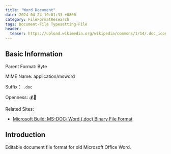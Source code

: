 ```yaml
---
title: "Word Document"
date: 2024-04-24 19:01:33 +0800
category: FileFormatResearch
tags: Document-File Typesetting-File
header:
  teaser: https://upload.wikimedia.org/wikipedia/commons/1/14/.doc_icon_%282000-03%29.svg
---
```


## Basic Information

Parent Format: Byte

MIME Name: application/msword

Suffix： `.doc`

Openness: 💰📖

Related Sites:

* [Microsoft Build: MS-DOC: Word (.doc) Binary File Format](https://learn.microsoft.com/en-us/openspecs/office_file_formats/ms-doc/ccd7b486-7881-484c-a137-51170af7cc22)

## Introduction

Editable document file format for old Microsoft Office Word.
